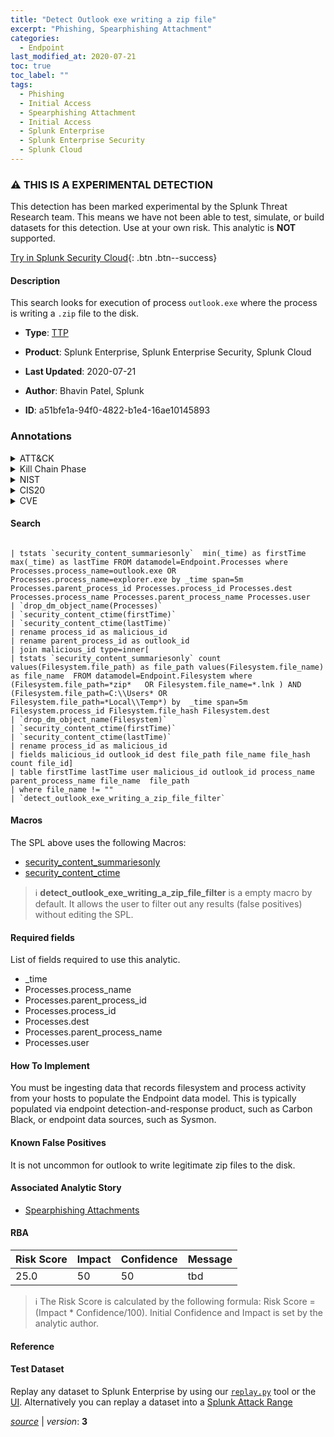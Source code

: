 ```yaml
---
title: "Detect Outlook exe writing a zip file"
excerpt: "Phishing, Spearphishing Attachment"
categories:
  - Endpoint
last_modified_at: 2020-07-21
toc: true
toc_label: ""
tags:
  - Phishing
  - Initial Access
  - Spearphishing Attachment
  - Initial Access
  - Splunk Enterprise
  - Splunk Enterprise Security
  - Splunk Cloud
---
```


### :warning: THIS IS A EXPERIMENTAL DETECTION
This detection has been marked experimental by the Splunk Threat Research team. This means we have not been able to test, simulate, or build datasets for this detection. Use at your own risk. This analytic is **NOT** supported.


[Try in Splunk Security Cloud](https://www.splunk.com/en_us/cyber-security.html){: .btn .btn--success}

#### Description

This search looks for execution of process `outlook.exe` where the process is writing a `.zip` file to the disk.

- **Type**: [TTP](https://github.com/splunk/security_content/wiki/Detection-Analytic-Types)
- **Product**: Splunk Enterprise, Splunk Enterprise Security, Splunk Cloud

- **Last Updated**: 2020-07-21
- **Author**: Bhavin Patel, Splunk
- **ID**: a51bfe1a-94f0-4822-b1e4-16ae10145893

### Annotations
<details>
  <summary>ATT&CK</summary>

<div markdown="1">

#### [ATT&CK](https://attack.mitre.org/)

| ID          | Technique   | Tactic         |
| ----------- | ----------- |--------------- |
| [T1566](https://attack.mitre.org/techniques/T1566/) | Phishing | Initial Access |

| [T1566.001](https://attack.mitre.org/techniques/T1566/001/) | Spearphishing Attachment | Initial Access |

</div>
</details>


<details>
  <summary>Kill Chain Phase</summary>

<div markdown="1">

* Installation
* Actions on Objectives


</div>
</details>


<details>
  <summary>NIST</summary>

<div markdown="1">

* ID.AM
* PR.DS



</div>
</details>

<details>
  <summary>CIS20</summary>

<div markdown="1">

* CIS 7
* CIS 8



</div>
</details>

<details>
  <summary>CVE</summary>

<div markdown="1">


</div>
</details>


#### Search

```

| tstats `security_content_summariesonly`  min(_time) as firstTime max(_time) as lastTime FROM datamodel=Endpoint.Processes where Processes.process_name=outlook.exe OR Processes.process_name=explorer.exe by _time span=5m Processes.parent_process_id Processes.process_id Processes.dest Processes.process_name Processes.parent_process_name Processes.user 
| `drop_dm_object_name(Processes)` 
| `security_content_ctime(firstTime)` 
| `security_content_ctime(lastTime)` 
| rename process_id as malicious_id
| rename parent_process_id as outlook_id
| join malicious_id type=inner[
| tstats `security_content_summariesonly` count values(Filesystem.file_path) as file_path values(Filesystem.file_name) as file_name  FROM datamodel=Endpoint.Filesystem where (Filesystem.file_path=*zip*   OR Filesystem.file_name=*.lnk ) AND (Filesystem.file_path=C:\\Users* OR Filesystem.file_path=*Local\\Temp*) by  _time span=5m Filesystem.process_id Filesystem.file_hash Filesystem.dest  
| `drop_dm_object_name(Filesystem)` 
| `security_content_ctime(firstTime)` 
| `security_content_ctime(lastTime)` 
| rename process_id as malicious_id
| fields malicious_id outlook_id dest file_path file_name file_hash count file_id] 
| table firstTime lastTime user malicious_id outlook_id process_name parent_process_name file_name  file_path 
| where file_name != "" 
| `detect_outlook_exe_writing_a_zip_file_filter` 
```

#### Macros
The SPL above uses the following Macros:
* [security_content_summariesonly](https://github.com/splunk/security_content/blob/develop/macros/security_content_summariesonly.yml)
* [security_content_ctime](https://github.com/splunk/security_content/blob/develop/macros/security_content_ctime.yml)

> :information_source:
> **detect_outlook_exe_writing_a_zip_file_filter** is a empty macro by default. It allows the user to filter out any results (false positives) without editing the SPL.



#### Required fields
List of fields required to use this analytic.
* _time
* Processes.process_name
* Processes.parent_process_id
* Processes.process_id
* Processes.dest
* Processes.parent_process_name
* Processes.user



#### How To Implement
You must be ingesting data that records filesystem and process activity from your hosts to populate the Endpoint data model. This is typically populated via endpoint detection-and-response product, such as Carbon Black, or endpoint data sources, such as Sysmon.
#### Known False Positives
It is not uncommon for outlook to write legitimate zip files to the disk.

#### Associated Analytic Story
* [Spearphishing Attachments](/stories/spearphishing_attachments)




#### RBA

| Risk Score  | Impact      | Confidence   | Message      |
| ----------- | ----------- |--------------|--------------|
| 25.0 | 50 | 50 | tbd |


> :information_source:
> The Risk Score is calculated by the following formula: Risk Score = (Impact * Confidence/100). Initial Confidence and Impact is set by the analytic author.


#### Reference


#### Test Dataset
Replay any dataset to Splunk Enterprise by using our [`replay.py`](https://github.com/splunk/attack_data#using-replaypy) tool or the [UI](https://github.com/splunk/attack_data#using-ui).
Alternatively you can replay a dataset into a [Splunk Attack Range](https://github.com/splunk/attack_range#replay-dumps-into-attack-range-splunk-server)




[*source*](https://github.com/splunk/security_content/tree/develop/detections/experimental/endpoint/detect_outlook_exe_writing_a_zip_file.yml) \| *version*: **3**